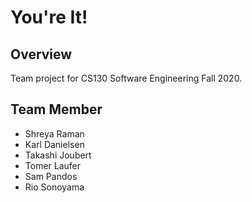 # You're It!

## Overview
Team project for CS130 Software Engineering Fall 2020.

## Team Member
- Shreya Raman
- Karl Danielsen
- Takashi Joubert
- Tomer Laufer
- Sam Pandos
- Rio Sonoyama



